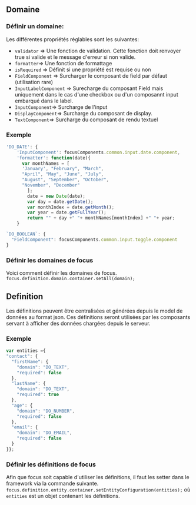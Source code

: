 ## Domaine

### Définir un domaine:

Les différentes propriétés réglables sont les suivantes:
- `validator` => Une fonction de validation. Cette fonction doit renvoyer true si valide et le message d'erreur si non valide.
- `formatter`=> Une fonction de formattage
- `isRequired` => Définit si une propriété est requise ou non
- `FieldComponent` => Surcharger le composant de field par défaut (utilisation rare)
- `InputLabelComponent` => Surecharge du composant Field mais uniquement dans le cas d'une checkbox ou d'un composannt input embarqué dans le label.
- `InputComponent`=> Surcharge de l'input
- `DisplayComponent`=> Surcharge du composant de display.
- `TextComponent`=> Surcharge du composant de rendu textuel

### Exemple

```javascript
'DO_DATE': {
    'InputComponent': focusComponents.common.input.date.component,
    'formatter': function(date){
      var monthNames = [
      'January', "February", "March",
      "April", "May", "June", "July",
      "August", "September", "October",
      "November", "December"
        ];
        date = new Date(date);
        var day = date.getDate();
        var monthIndex = date.getMonth();
        var year = date.getFullYear();
        return "" + day +" "+ monthNames[monthIndex] +" "+ year;
    }

`DO_BOOLEAN`: {
  "FieldComponent": focusComponents.common.input.toggle.component
}

```

### Définir les domaines de focus

Voici comment définir les domaines de focus.
`focus.definition.domain.container.setAll(domain);`

## Definition

Les définitions peuvent être centralisées et générées depuis le model de données au format json.
Ces définitions seront utilisées par les composants servant à afficher des données chargées depuis le serveur.

### Exemple

```javascript
var entities ={
"contact": {
  "firstName": {
    "domain": "DO_TEXT",
    "required": false
  },
  "lastName": {
    "domain": "DO_TEXT",
    "required": true
  },
  "age": {
    "domain": "DO_NUMBER",
    "required": false
  },
  "email": {
    "domain": "DO_EMAIL",
    "required": false
  }
}};
```

### Définir les définitions de focus

Afin que focus soit capable d'utiliser les définitions, il faut les setter dans le framework via la commande suivante.
`focus.definition.entity.container.setEntityConfiguration(entities);` où `entities` est un objet contenant les définitions.
